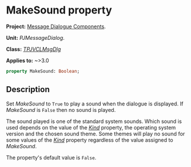 # MakeSound property

**Project:** [Message Dialogue Components](../API.md).

**Unit:** _PJMessageDialog_.

**Class:** _[TPJVCLMsgDlg](./TPJVCLMsgDlg.md)_

**Applies to:** ~>3.0

```pascal
property MakeSound: Boolean;
```

## Description

Set _MakeSound_ to `True` to play a sound when the dialogue is displayed. If _MakeSound_ is `False` then no sound is played.

The sound played is one of the standard system sounds. Which sound is used depends on the value of the _[Kind](./TPJVCLMsgDlg-Kind.md)_ property, the operating system version and the chosen sound theme. Some themes will play no sound for some values of the _[Kind](./TPJVCLMsgDlg-Kind.md)_ property regardless of the value assigned to _MakeSound_.

The property's default value is `False`.
